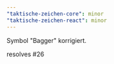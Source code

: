 ```yaml
---
"taktische-zeichen-core": minor
"taktische-zeichen-react": minor
---
```


Symbol "Bagger" korrigiert.

resolves #26
